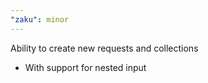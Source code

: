 ```yaml
---
"zaku": minor
---
```


Ability to create new requests and collections

-   With support for nested input
